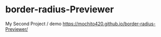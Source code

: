 # border-radius-Previewer
My Second Project /
demo https://mochito420.github.io/border-radius-Previewer/
